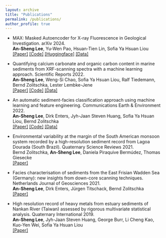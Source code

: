 ```yaml
---
layout: archive
title: "Publications"
permalink: /publications/
author_profile: true
---
```


- MAX: Masked Autoencoder for X-ray Fluorescence in Geological Investigation. arXiv 2024.<br>
__An-Sheng Lee__, Yu-Wen Pao, Hsuan-Tien Lin, Sofia Ya Hsuan Liou<br>
[[Paper]](https://arxiv.org/abs/2410.12330)
[[Code]](https://github.com/dispink/xpt)
[[Huggingface]](https://huggingface.co/paoyw/max)
[[Data]](https://huggingface.co/datasets/paoyw/max-dataset)

- Quantifying calcium carbonate and organic carbon content in marine sediments from XRF-scanning spectra with a machine learning approach. Scientific Reports 2022.<br>
__An-Sheng Lee__, Weng-Si Chao, Sofia Ya Hsuan Liou, Ralf Tiedemann, Bernd Zolitschka, Lester Lembke-Jene<br>
[[Paper]](https://doi.org/10.1038/s41598-022-25377-x)
[[Code]](https://github.com/dispink/CaCO3_NWP)
[[Data]](https://doi.org/10.1594/PANGAEA.949225)


- An automatic sediment-facies classification approach using machine learning and feature engineering. Communications Earth & Environment 2022.<br>
__An-Sheng Lee__, Dirk Enters, Jyh-Jaan Steven Huang, Sofia Ya Hsuan Liou, Bernd Zolitschka<br>
[[Paper]](https://doi.org/10.1038/s43247-022-00631-2)
[[Code]](https://github.com/dispink/WASA_faciesXRF)
[[Data]](https://doi.org/10.1594/PANGAEA.946251)


- Environmental variability at the margin of the South American monsoon system recorded by a high-resolution sediment record from Lagoa Dourada (South Brazil). Quaternary Science Reviews 2021.<br>
Bernd Zolitschka, __An-Sheng Lee__, Daniela Piraquive Bermúdez, Thomas Giesecke<br>
[[Paper]](https://doi.org/10.1016/j.quascirev.2021.107204)


- Facies characterisation of sediments from the East Frisian Wadden Sea (Germany): new insights from down-core scanning techniques. Netherlands Journal of Geosciences 2021.<br>
__An-Sheng Lee__, Dirk Enters, Jürgen Titschack, Bernd Zolitschka<br>
[[Paper]](https://doi.org/10.1017/njg.2021.6)


- High resolution record of heavy metals from estuary sediments of Nankan River (Taiwan) assessed by rigorous multivariate statistical analysis. Quaternary International 2019.<br>
__An-Sheng Lee__, Jyh-Jaan Steven Huang, George Burr, Li Cheng Kao, Kuo-Yen Wei, Sofia Ya Hsuan Liou<br>
[[Paper]](https://doi.org/10.1016/j.quaint.2018.11.018)





